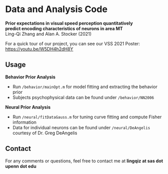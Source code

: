 # Data and Analysis Code
**Prior expectations in visual speed perception quantitatively    
predict encoding characteristics of neurons in area MT**  
Ling-Qi Zhang and Alan A. Stocker (2021)  

For a quick tour of our project, you can see our VSS 2021 Poster:  
https://youtu.be/W5DH4h2dH8Y

## Usage
**Behavior Prior Analysis**
- Run `/behavior/mainOpt.m` for model fitting and extracting the behavior prior
- Subjects psychophysical data can be found under `/behavior/NN2006` 


**Neural Prior Analysis**
- Run `/neural/fitDataGauss.m` for tuning curve fitting and compute Fisher information
- Data for individual neurons can be found under `/neural/DeAngelis` courtesy of Dr. Greg DeAngelis

## Contact 
For any comments or questions, feel free to contact me at **lingqiz at sas dot upenn dot edu**
